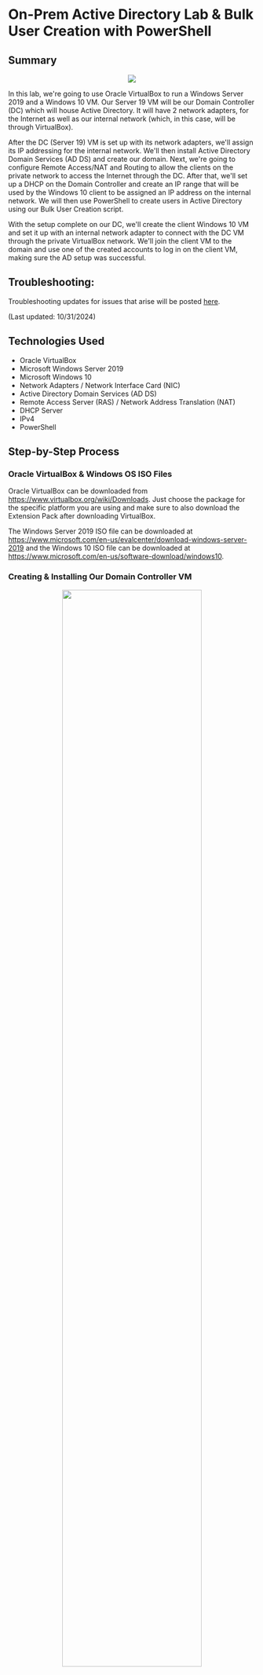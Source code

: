 # On-Prem Active Directory Lab & Bulk User Creation with PowerShell

## Summary
<div align="center">
	<img src="https://github.com/mohammedshahwan/Active-Directory/blob/main/assets/AD Diagram.png">
</div>

In this lab, we're going to use Oracle VirtualBox to run a Windows Server 2019 and a Windows 10 VM. Our Server 19 VM will be our Domain Controller (DC) which will house Active Directory. It will have 2 network adapters, for the Internet as well as our internal network (which, in this case, will be through VirtualBox).

After the DC (Server 19) VM is set up with its network adapters, we'll assign its IP addressing for the internal network.
We'll then install Active Directory Domain Services (AD DS) and create our domain.
Next, we're going to configure Remote Access/NAT and Routing to allow the clients on the private network to access the Internet through the DC.
After that, we'll set up a DHCP on the Domain Controller and create an IP range that will be used by the Windows 10 client to be assigned an IP address on the internal network.
We will then use PowerShell to create users in Active Directory using our Bulk User Creation script.

With the setup complete on our DC, we'll create the client Windows 10 VM and set it up with an internal network adapter to connect with the DC VM through the private VirtualBox network.
We'll join the client VM to the domain and use one of the created accounts to log in on the client VM, making sure the AD setup was successful.

## Troubleshooting:

Troubleshooting updates for issues that arise will be posted [here](https://github.com/mohammedshahwan/Active-Directory/blob/main/Troubleshooting.md).

(Last updated: 10/31/2024)

## Technologies Used
  - Oracle VirtualBox
  - Microsoft Windows Server 2019
  - Microsoft Windows 10
  - Network Adapters / Network Interface Card (NIC)
  - Active Directory Domain Services (AD DS)
  - Remote Access Server (RAS) / Network Address Translation (NAT)
  - DHCP Server
  - IPv4
  - PowerShell

## Step-by-Step Process

### Oracle VirtualBox & Windows OS ISO Files
Oracle VirtualBox can be downloaded from https://www.virtualbox.org/wiki/Downloads. Just choose the package for the specific platform you are using and make sure to also download the Extension Pack after downloading VirtualBox.

The Windows Server 2019 ISO file can be downloaded at https://www.microsoft.com/en-us/evalcenter/download-windows-server-2019 and the Windows 10 ISO file can be downloaded at https://www.microsoft.com/en-us/software-download/windows10.

### Creating & Installing Our Domain Controller VM
<div align="center">
	<img width = "75%" src="https://github.com/mohammedshahwan/Active-Directory/blob/main/assets/AD1.png">
</div>

- To get started, we'll open VirtualBox and create a new VM. To keep things simple, I'll name it "Domain Controller". Since we're starting with the Domain Controller, we'll select the Windows Server 2019 ISO file and continue with the setup. In this lab, the default settings of 2048 MB (2 GB) of memory & 1 CPU processor (as well as the other default configurations) will be used, but it can be increased as desired.

<br />
<br />

<div align="center">
	<img width = "49%" src="https://github.com/mohammedshahwan/Active-Directory/blob/main/assets/AD2.png">
  <img width = "49%" src="https://github.com/mohammedshahwan/Active-Directory/blob/main/assets/AD3.png">
</div>

- With the DC VM created, before running it, we'll go to the VM "Network" settings. The default first network adapter uses NAT, which will be the Internet-dedicated adapter for the DC. We will also add a second adapter for the internal network, which will connect to the client VM through VirtualBox.

<br />
<br />

<div align="center">
	<img width = "75%" src="https://github.com/mohammedshahwan/Active-Directory/blob/main/assets/AD4.png">
</div>

- With the network configurations complete, we'll open the DC VM and go through the Windows Server 2019 installation.

- We'll be using one of the "Desktop Experience" OS options, the <b>Standard Evaluation (Desktop Experience)</b> OS was used in this lab. Then, we'll continue with the <b>Custom</b> installation since we're installing the OS from scratch.

- Lastly, we'll be asked to make a password for the default admin account, then the installation would be complete and we can log in with the password we just created.

<br />
<br />

<div align="center">
	<img width = "75%" src="https://github.com/mohammedshahwan/Active-Directory/blob/main/assets/AD5.png">
</div>

- <b>Extra</b>: For a smoother experience on the GUI, go to the "Devices" dropdown menu on VirtualBox and select "Insert Guest Additions CD Image". Then, we'll go to the Files Explorer on our DC VM and go to "This PC". In the VirtualBox Guest Additions drive, we'll run the amd64 application and install the additions. The VM will restart and the interface should be smoother.

<br />

### IP Addressing
<div align="center">
	<img src="https://github.com/mohammedshahwan/Active-Directory/blob/main/assets/AD6.png">
</div>

- Now, we'll need to check which adapter is the Internet-dedicated/internal one, so we'll go to <b>"Network Connections"</b> and check the <b>Status</b> of either of the two network adapters shown.

<br />
<br />

<div align="center">
	<img width = "60%" src="https://github.com/mohammedshahwan/Active-Directory/blob/main/assets/AD7.png">
</div>

- In this case, the network adapter we checked is the internal network adapter. If it was the Internet-dedicated adapter, the IP address would've been 10.x.x.x instead.

<br />
<br />

<div align="center">
	<img src="https://github.com/mohammedshahwan/Active-Directory/blob/main/assets/AD8.png">
</div>

- Now that we know which is which, we'll rename them appropriately so we can easily know which adapter it is later on.

<br />
<br />

<div align="center">
	<img width = "75%" src="https://github.com/mohammedshahwan/Active-Directory/blob/main/assets/AD9.png">
</div>

- Next, we'll give an IP address to our internal adapter. In the internal adapter's <b>Properties</b>, we'll go to the <b>IPv4 Properties</b> and assign it an <b>IP address</b> of 172.16.0.1 and <b>Subnet mask</b> of 255.255.255.0 as seen in the diagram shown in the Summary section. We won't assign a <b>Default gateway</b> because the DC itself will serve as the default gateway. We'll also assign a <b>Preferred DNS server address</b> of 127.0.0.1, which is just a loop-back address that refers back to itself (alternatively, we can use the 172.16.0.1 address again as well).

<br />
<br />

<div align="center">
	<img width = "60%" src="https://github.com/mohammedshahwan/Active-Directory/blob/main/assets/AD10.png">
</div>

- We'll also be renaming the PC for convenience, which will prompt the device to restart.

<br />

### Installing Active Directory Domain Services (AD DS) & Creating a Domain
<div align="center">
	<img width = "75%" src="https://github.com/mohammedshahwan/Active-Directory/blob/main/assets/AD11.png">
</div>

- First, we'll go to the <b>Server Manager Dashboard</b> and <b>Add roles & features</b>. We'll be asked about the installation type, which should be the default-selected <b>Role-based or feature-based installation</b>, as well as which server we want to install it on.

<br />
<br />

<div align="center">
	<img width = "75%" src="https://github.com/mohammedshahwan/Active-Directory/blob/main/assets/AD12.png">
</div>

- We're going to be installing <b>Active Directory Domain Services</b>, as well as the additional features we are prompted to add with it as seen in the image (continue through the prompts and install).

<br />
<br />

<div align="center">
	<img src="https://github.com/mohammedshahwan/Active-Directory/blob/main/assets/AD13.png">
</div>

- Back on the <b>Dashboard</b>, we'll see this flag appear. Even though we installed AD DS, we haven't created the domain yet, so we'll need to configure it.

<br />
<br />

<div align="center">
	<img width = "75%" src="https://github.com/mohammedshahwan/Active-Directory/blob/main/assets/AD14.png">
</div>

- We want to <b>Add a new forest</b>, and then we can use any domain name, in this case, "ad-domain.com". We'll then be prompted for a password and can continue through the prompts to install, which will restart the device.

<br />
<br />

<div align="center">
	<img width = "30%" src="https://github.com/mohammedshahwan/Active-Directory/blob/main/assets/AD15.png">
</div>

- As we can see when logging back in, the account is now associated with the domain.

<br />

### Creating a Dedicated (Domain) Admin account 
<div align="center">
	<img width = "50%" src="https://github.com/mohammedshahwan/Active-Directory/blob/main/assets/AD16.png">
</div>

- In the start menu, we'll go to <b>Active Directory Users and Computers</b> in the <b>Windows Administrative Tools</b> folder.

<br />
<br />

<div align="center">
	<img width = "50%" src="https://github.com/mohammedshahwan/Active-Directory/blob/main/assets/AD17.png">
  <img width = "40%" src="https://github.com/mohammedshahwan/Active-Directory/blob/main/assets/AD18.png">
</div>

- Here, we're going to create a new <b>Organizational Unit</b> under our domain and name it "<b>_ADMINS</b>".

<br />
<br />

<div align="center">
	<img width = "50%" src="https://github.com/mohammedshahwan/Active-Directory/blob/main/assets/AD19.png">
  <img width = "40%" src="https://github.com/mohammedshahwan/Active-Directory/blob/main/assets/AD20.png">
</div>

- Now, we're going to create a new <b>User</b> in <b>_ADMINS</b>. In this example, I'll just be using my name and a common-form username for an admin account. In the next window, we'll be prompted for a password (for the lab, we'll select the <b>Password never expires</b> option as it's not relevant to this lab).

<br />
<br />

<div align="center">
	<img width = "49%" src="https://github.com/mohammedshahwan/Active-Directory/blob/main/assets/AD21.png">
  <img width = "49%" src="https://github.com/mohammedshahwan/Active-Directory/blob/main/assets/AD22.png">
</div>

- The account isn't an admin account yet, so we'll go to the account's <b>Properties</b> in the <b>_ADMINS</b> folder and make it a member of "<b>Domain Admins</b>"

- <b>Note:</b> Make sure to click "Check Names" after typing "domain admins" in the text box.

<br />
<br />

<div align="center">
	<img width = "75%" src="https://github.com/mohammedshahwan/Active-Directory/blob/main/assets/AD23.png">
</div>

- Now, we can sign out of the default administrator account and log in to our newly created domain admin account.

<br />

### Installing a Remote Access Server (RAS) and NAT
The purpose of installing RAS/NAT is to allow the client machine (Windows 10 VM) to connect to the domain controller through the internal (private) network, and be able to access the Internet through the domain controller.

<br />

<div align="center">
	<img width = "49%" src="https://github.com/mohammedshahwan/Active-Directory/blob/main/assets/AD24.png">
  <img width = "49%" src="https://github.com/mohammedshahwan/Active-Directory/blob/main/assets/AD25.png">
</div>

- Now that we're signed in on our domain admin account, we'll go to the <b>Server Manager Dashboard</b> and <b>Add roles and features</b>. This time, the role we'll be adding is <b>Remote Access</b>.

- In the <b>Role Services</b> section, we'll install <b>Routing</b> and add features, which auto-selects <b>DirectAccess and VPN (RAS)</b> as well, and then we'll continue to install the new role.

<br />
<br />

<div align="center">
	<img width = "30%" src="https://github.com/mohammedshahwan/Active-Directory/blob/main/assets/AD26.png">
  <img width = "60%" src="https://github.com/mohammedshahwan/Active-Directory/blob/main/assets/AD27.png">
</div>

- Now, we'll want to select <b>Routing and Remote Access</b> in the <b>Tools</b> bar and configure and enable it for the local machine (domain controller) that we are working with..

<br />
<br />

<div align="center">
	<img src="https://github.com/mohammedshahwan/Active-Directory/blob/main/assets/AD28.png">
  <img src="https://github.com/mohammedshahwan/Active-Directory/blob/main/assets/AD29.png">
</div>

- We'll be configuring a <b>NAT</b> and selecting the previously-labeled public interface that is facing the Internet.

<br />
<br />

<div align="center">
	<img width = "30%" src="https://github.com/mohammedshahwan/Active-Directory/blob/main/assets/AD30.png">
</div>

- After completing the RAS setup, the local domain controller server in the <b>Routing and Remote Access</b> window should appear configured with a dropdown option.

<br />

### Setting Up a DHCP Server on the Domain Controller
The DHCP server will allow clients to get an IP address and connect to the Internet through our server from the private network they will be on. 

<br />

<div align="center">
	<img width = "75%" src="https://github.com/mohammedshahwan/Active-Directory/blob/main/assets/AD31.png">
</div>

- We'll return back to the <b>Server Manager Dashboard</b> and <b>Add roles and features</b>. We'll add the <b>DHCP Server</b> role and its features, then continue to install it.

<br />
<br />

<div align="center">
	<img width = "49%" src="https://github.com/mohammedshahwan/Active-Directory/blob/main/assets/AD32.png">
  <img width = "49%" src="https://github.com/mohammedshahwan/Active-Directory/blob/main/assets/AD33.png">
</div>

- With the role now installed, we'll select <b>DHCP</b> in the <b>Tools</b> bar and create a new scope in the <b>IPv4</b> subcategory of our DHCP server.

<br />
<br />

<div align="center">
	<img width = "49%" src="https://github.com/mohammedshahwan/Active-Directory/blob/main/assets/AD34.png">
  <img width = "49%" src="https://github.com/mohammedshahwan/Active-Directory/blob/main/assets/AD35.png">
</div>

- We'll be creating a range from 172.16.0.100 to 172.16.0.200, so I'll use that as the name to keep it simple. These will be the start and end IP addresses, and the subnet mask is 255.255.255.0 (a length of /24).

- We don't have any exclusions in this lab, however, any IP addresses to be excluded from the range would be configured in the next window.

<br />
<br />

<div align="center">
	<img width = "50%" src="https://github.com/mohammedshahwan/Active-Directory/blob/main/assets/AD36.png">
</div>

- Next, we are prompted about the lease duration limit. The lease duration is how long a client will occupy an IP address from the chosen range before the IP address can be assigned to a client again. In this lab, we'll keep it at the default 8 days.

- This can be changed to suit business needs, for example, a cafe may have a shorter lease duration (~2 hours) so that IP addresses aren't occupied by customers who aren't there anymore and a corporate office environment may have a longer duration since an employees will be using a given client repetitively over longer periods of time. 

<br />
<br />

<div align="center">
	<img width = "49%" src="https://github.com/mohammedshahwan/Active-Directory/blob/main/assets/AD37.png">
  <img width = "49%" src="https://github.com/mohammedshahwan/Active-Directory/blob/main/assets/AD38.png">
</div>

- Here, we are asked if we want to configure the DHCP options for the scope. This is what tells our clients what servers to use for the default gateway and for DNS. We want this, so we'll select Yes and use the domain controller's IP address of 172.16.0.1 (make sure to click "Add").

<br />
<br />

<div align="center">
	<img src="https://github.com/mohammedshahwan/Active-Directory/blob/main/assets/AD39.png">
</div>

- Next, it will ask what we want to use as our domain server. It should already be pre-filled with the <b>ad-domain.com</b> domain we created before and the associated IP address (172.16.0.1).

- We won't be configuring the WINS server, so we'll continue through the prompts. In the next prompt, we'll choose Yes to activate the scope now and then finish the configuration for the new scope.

<br />
<br />

<div align="center">
	<img width = "60%" src="https://github.com/mohammedshahwan/Active-Directory/blob/main/assets/AD40.png">
  <img width = "30%" src="https://github.com/mohammedshahwan/Active-Directory/blob/main/assets/AD41.png">
</div>

- After the configuration, we'll authorize the DHCP server and refresh it. We've now completed our DHCP and DNS setup.

<br />

### AD Bulk User Creation PowerShell Script
<div align="center">
	<img src="https://github.com/mohammedshahwan/Active-Directory/blob/main/assets/Bulk%20Script.png">
</div>
Before continuing, I'll explain the functionality of the PowerShell script that will be used in the next section.

#### - User's First Password
<div align="center">
	<img width = "60%" src="https://github.com/mohammedshahwan/Active-Directory/blob/main/assets/Bulk1.png">
</div>

- When an account is created, the user is typically given a password that they would change after their initial login. 

- For this lab, we're assigning a simple password for demonstration purposes. We then have to convert the password into a secure string that PowerShell can then use later in the script when actually creating the user-account in Active Directory.

#### - Making a "User" Organizational Unit in Active Directory
<div align="center">
	<img width = "80%" src="https://github.com/mohammedshahwan/Active-Directory/blob/main/assets/Bulk2.png">
</div>

- Here, we are just creating an organizational unit, being "<b>_USERS</b>" in the Active Directory Users and Computers section on the Domain Controller (this is similar to the "<b>_ADMINS</b>" organizational unit we created previously).

- After we run the script, the change would appear on the Domain Controller as seen in the image below.

<br />

<div align="center">
	<img width = "50%" src="https://github.com/mohammedshahwan/Active-Directory/blob/main/assets/BulkAD.png">
</div>

#### - Creating the User-Accounts
<div align="center">
	<img src="https://github.com/mohammedshahwan/Active-Directory/blob/main/assets/Bulk3.png">
</div>

- The final part of the script is a loop that can be broken down into 3 parts.

##### 1) Getting the Users' First & Last Names
<div align="center">
	<img width = "50%" src="https://github.com/mohammedshahwan/Active-Directory/blob/main/assets/Bulk4.png">
</div>

- Here, we have a "<b>names.txt</b>" file which is a list of our users' first and last names. The file is assigned to a variable and then the first/last name pairs are extracted. A temporary variable (<b>$user</b>) will be assigned to represent the "first intitial + last name" of each user, which will end up being a user's username in most cases.

<b>Note:</b> The filename in script should be changed to the actual file's name if it is different, as well as accounting for the filepath.

##### 2) Username Duplicates
<div align="center">
	<img width = "80%" src="https://github.com/mohammedshahwan/Active-Directory/blob/main/assets/Bulk5.png">
</div>

- There will be some instances where a user's "first intitial + last name" combination is the same as another user. In this section, we are checking our list in the (<b>$user</b>) variable to find any combinations that were the same between different users.

- If the combination has no matches, then it becomes the user's username (<b>$username</b>).

- If a match is found, then an incremental number is added to the end of the combination to create a unique username (<b>$username</b>).

##### 3) Creating the Account
<div align="center">
	<img src="https://github.com/mohammedshahwan/Active-Directory/blob/main/assets/Bulk6.png">
</div>

- Finally, new user-accounts are created in Active Directory using all the information and variables we have gathered and created, and are stored in the <b>_USERS</b> organizational unit on the Domain Controller. The user's will have a unique username associated to their first and last name, and the initial password we set up previously is assigned to the account.

- <b>Note:</b> On the last line, I added an option so that the password doesn't expire/does not need to be changed after the first sign-in. This was for lab-purposes and would not be replicated in actual environments.

### Creating Users (in Bulk) in Active Directory with a PowerShell Script
We'll be using our ((AD Bulk User Creation))<Link to Script?> script to create over 1200 users from a "<b>names.txt</b>" file which contains the first and last names of 1200+ users.

<div align="center">
	<img width = "75%" src="https://github.com/mohammedshahwan/Active-Directory/blob/main/assets/AD42.png">
</div>

- To run the PowerShell script, we'll first need to go to <b>Windows PowerShell</b> in the start menu and run <b>Windows PowerShell ISE</b> as administrator. 

<br />
<br />

<div align="center">
	<img width = "75%" src="https://github.com/mohammedshahwan/Active-Directory/blob/main/assets/AD43.png">
</div>

- To bypass the restrictions, and given that this is a lab environment, we'll remove any restrictions on running PowerShell scripts and change directories to where the "<b>names.txt</b>" file is located, as shown in the image above.

<br />
<br />

<div align="center">
	<img width = "49%" src="https://github.com/mohammedshahwan/Active-Directory/blob/main/assets/AD44.png">
  <img width = "49%" src="https://github.com/mohammedshahwan/Active-Directory/blob/main/assets/AD45.png">
</div>

- I'll add my name to the top of the list and we can run the bulk user creation script.

- With this, we are ready to create and use a client machine with one of the user accounts.

<br />

### Creating & Installing the Client VM
<div align="center">
	<img width = "70%" src="https://github.com/mohammedshahwan/Active-Directory/blob/main/assets/AD46.png">
</div>

- Just as with the Domain Controller VM, we'll be selecting an ISO file to use for this VM, however, we'll be using the Windows 10 ISO this time. Since this is the client machine, I'll name it "CLIENT1". Same as before, we'll use 2048 MB (2 GB) of memory and 1 CPU core (can increase these options as desired for smoother function). We'll continue with the VM creation using the default settings.

<br />
<br />

<div align="center">
	<img width = "60%" src="https://github.com/mohammedshahwan/Active-Directory/blob/main/assets/AD47.png">
</div>

- Before opening the VM and installing Windows, we'll go into the CLIENT1 VM's Network settings. This machine will be connecting to the Domain Controller through the internal (private) network, so we'll change the adapter settings to fit that. We are only configuring 1 adapter for this machine, unlike the 2 on the Domain Controller VM.

<br />
<br />

<div align="center">
	<img width = "49%" src="https://github.com/mohammedshahwan/Active-Directory/blob/main/assets/AD48.png">
  <img width = "49%" src="https://github.com/mohammedshahwan/Active-Directory/blob/main/assets/AD49.png">
</div>

- We can now open our VM and go through the installation. When prompted we can select "I don't have a product key" (since I don't...), and we'll be using the <b>Windows 10 Pro</b> OS (make sure not to select Windows 10 Home since we can't join the domain with it). Then, we'll continue with the <b>Custom</b> installation since we're installing this OS onto an empty hard drive as well.

- When prompted to select a network, we'll select that we don't have internet. We'll be continuing with the "limited setup"/"using for home" options since we're making a local account and not creating a Microsoft account.

- Finally, we make an initial "user" account by giving it a name and, optionally, a password.

- Our installation is now complete.

### Client Configurations
<div align="center">
	<img width = "75%" src="https://github.com/mohammedshahwan/Active-Directory/blob/main/assets/AD50.png">
</div>

- After logging into our client machine, we can open Command Prompt and test our connections by pinging a website like Google and pinging the domain. This shows that the network connections from the diagram shown in the Summary section are all functional.

<br />
<br />

<div align="center">
	<img width = "50%" src="https://github.com/mohammedshahwan/Active-Directory/blob/main/assets/AD51.png">
</div>

- We'll be renaming the client-host and adding it to the domain, so <b>System</b> in the <b>Settings</b> and scroll down to the <b>Rename this PC (advanced)</b> setting.

<br />
<br />

<div align="center">
	<img width = "45%" src="https://github.com/mohammedshahwan/Active-Directory/blob/main/assets/AD52.png">
  <img width = "40%" src="https://github.com/mohammedshahwan/Active-Directory/blob/main/assets/AD53.png">
</div>

- There, we will select <b>Change</b>, where we can rename the computer to "CLIENT1" while adding it as a member of our domain (ad-domain.com).

- We'll be prompted for the user/pass of an account that is a member of the domain. Here, we can use one of the <b>_USER</b> accounts we created using our PowerShell script (though the domain admin account created would work as well). The client will then restart.

<br />
<br />

<div align="center">
	<img width = "75%" src="https://github.com/mohammedshahwan/Active-Directory/blob/main/assets/AD54.png">
</div>

- When logging back in, we'll use the account we entered in the previous step.

<br />
<br />

<div align="center">
	<img src="https://github.com/mohammedshahwan/Active-Directory/blob/main/assets/AD55.png">
</div>

- We can then open Command Prompt and confirm that we are now logged in with a user that is a member of the domain.

### Confirmation at the Domain Controller
<div align="center">
	<img width = "49%" src="https://github.com/mohammedshahwan/Active-Directory/blob/main/assets/AD56.png">
  <img width = "49%" src="https://github.com/mohammedshahwan/Active-Directory/blob/main/assets/AD57.png">
</div>

- If we check back on the Domain Controller machine, we'll see in the <b>DHCP</b> server that a lease has been granted to our CLIENT1 machine.

- We can also check in <b>Active Directory Users and Computers</b>, and we'll find that the client VM is listed under the Computers section since it was joined to the domain.

